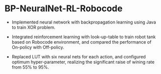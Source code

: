 # BP-NeuralNet-RL-Robocode
* Implemented neural network with backpropagation learning using Java to train XOR problem.
- Integrated reinforcement learning with look-up-table to train robot tank based on Robocode environment, and compared the performance of On-policy with Off-policy.
* Replaced LUT with six neural nets for each action, and configured optimum hyper-parameter, realizing the significant raise of wining rate from 55% to 95%.
